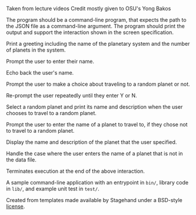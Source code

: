 Taken from lecture videos 
Credit mostly given to OSU's Yong Bakos 

The program should be a command-line program, that expects the path to the JSON file as a command-line argument. The program should print the output and support the interaction shown in the screen specification.

Print a greeting including the name of the planetary system and the number of planets in the system.

Prompt the user to enter their name.

Echo back the user's name.

Prompt the user to make a choice about traveling to a random planet or not.

Re-prompt the user repeatedly until they enter Y or N.

Select a random planet and print its name and description when the user chooses to travel to a random planet.

Prompt the user to enter the name of a planet to travel to, if they chose not to travel to a random planet.

Display the name and description of the planet that the user specified.

Handle the case where the user enters the name of a planet that is not in the data file.

Terminates execution at the end of the above interaction.

A sample command-line application with an entrypoint in `bin/`, library code
in `lib/`, and example unit test in `test/`.

Created from templates made available by Stagehand under a BSD-style
[license](https://github.com/dart-lang/stagehand/blob/master/LICENSE).
